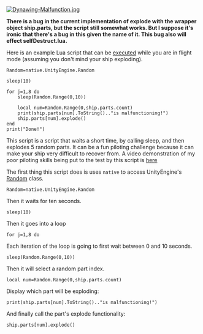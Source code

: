[![Dynawing-Malfunction.jpg](https://i.postimg.cc/5ygzNTdn/Dynawing-Malfunction.jpg)](https://postimg.cc/WqDz594k)

**There is a bug in the current implementation of explode with the wrapper object ship.parts, but the script still somewhat works. But I suppose it's ironic that there's a bug in this given the name of it. This bug also will effect selfDestruct.lua.**

Here is an example Lua script that can be [executed](https://github.com/evandisoft/RedOnion/blob/master/TroubleShooting.md#how-do-i-run-a-script) while you are in flight mode (assuming you don't mind your ship exploding). 
```
Random=native.UnityEngine.Random

sleep(10)

for j=1,8 do
    sleep(Random.Range(0,10))
    
    local num=Random.Range(0,ship.parts.count)
    print(ship.parts[num].ToString().."is malfunctioning!")
    ship.parts[num].explode()
end
print("Done!")
```

This script is a script that waits a short time, by calling sleep, and then explodes 5 random parts. It can be a fun piloting challenge because
it can make your ship very difficult to recover from. A video demonstration of my poor piloting skills being put to the test by this script is [here](https://www.youtube.com/watch?v=xzAghlB2NLw)

The first thing this script does is uses `native` to access UnityEngine's [Random](https://docs.unity3d.com/ScriptReference/Random.html) class.

```
Random=native.UnityEngine.Random
```
Then it waits for ten seconds.

```
sleep(10)
```

Then it goes into a loop
```
for j=1,8 do
```

Each iteration of the loop is going to first wait between 0 and 10 seconds.
```
sleep(Random.Range(0,10))
```

Then it will select a random part index.
```
local num=Random.Range(0,ship.parts.count)
```

Display which part will be exploding:
```
print(ship.parts[num].ToString().."is malfunctioning!")
```

And finally call the part's explode functionality:
```
ship.parts[num].explode()
```
